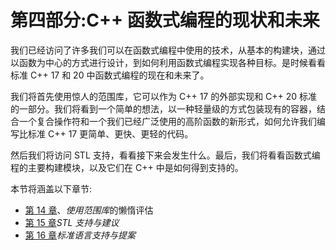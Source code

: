 # 第四部分:C++ 函数式编程的现状和未来

我们已经访问了许多我们可以在函数式编程中使用的技术，从基本的构建块，通过以函数为中心的方式进行设计，到如何利用函数式编程实现各种目标。是时候看看标准 C++ 17 和 20 中函数式编程的现在和未来了。

我们将首先使用惊人的范围库，它可以作为 C++ 17 的外部实现和 C++ 20 标准的一部分。我们将看到一个简单的想法，以一种轻量级的方式包装现有的容器，结合一个复合操作符和一个我们已经广泛使用的高阶函数的新形式，如何允许我们编写比标准 C++ 17 更简单、更快、更轻的代码。

然后我们将访问 STL 支持，看看接下来会发生什么。最后，我们将看看函数式编程的主要构建模块，以及它们在 C++ 中是如何得到支持的。

本节将涵盖以下章节:

*   [第 14 章](14.html)、*使用范围库*的懒惰评估
*   [第 15 章](15.html)*STL 支持与建议*
*   [第 16 章](16.html)*标准语言支持与提案*